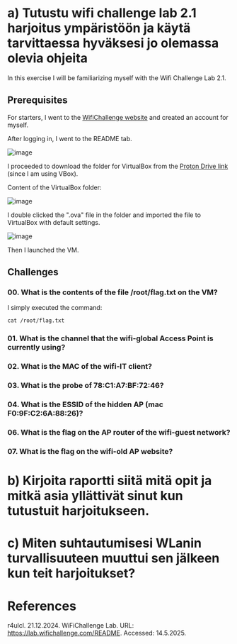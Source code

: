 # a) Tutustu wifi challenge lab 2.1 harjoitus ympäristöön ja käytä tarvittaessa hyväksesi jo olemassa olevia ohjeita

In this exercise I will be familiarizing myself with the Wifi Challenge Lab 2.1. 


## Prerequisites

For starters, I went to the [WifiChallenge website](https://lab.wifichallenge.com/) and created an account for myself.

After logging in, I went to the README tab.

![image](https://github.com/user-attachments/assets/d6b0ab6a-aaa4-44ed-b87a-c970d8001333)

I proceeded to download the folder for VirtualBox from the [Proton Drive link](https://drive.proton.me/urls/Q4WPB23W7R#Qk4nxMH8Q4oQ) (since I am using VBox).

Content of the VirtualBox folder:

![image](https://github.com/user-attachments/assets/c6eafe0c-f95a-4f7f-8538-3267a7fde902)

I double clicked the ".ova" file in the folder and imported the file to VirtualBox with default settings.

![image](https://github.com/user-attachments/assets/5957ff03-69cd-46df-88c1-6c72c9861578)

Then I launched the VM.




## Challenges
### 00. What is the contents of the file /root/flag.txt on the VM?

I simply executed the command:

    cat /root/flag.txt

### 01. What is the channel that the wifi-global Access Point is currently using?

### 02. What is the MAC of the wifi-IT client?
### 03. What is the probe of 78:C1:A7:BF:72:46?
### 04. What is the ESSID of the hidden AP (mac F0:9F:C2:6A:88:26)?
### 06. What is the flag on the AP router of the wifi-guest network?
### 07. What is the flag on the wifi-old AP website?

# b) Kirjoita raportti siitä mitä opit ja mitkä asia yllättivät sinut kun tutustuit harjoitukseen.



# c) Miten suhtautumisesi WLanin turvallisuuteen muuttui sen jälkeen kun teit harjoitukset?


# References

r4ulcl. 21.12.2024. WiFiChallenge Lab. URL: https://lab.wifichallenge.com/README. Accessed: 14.5.2025.

